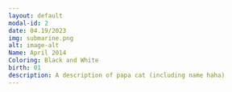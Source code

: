 ```yaml
---
layout: default
modal-id: 2
date: 04.19/2023
img: submarine.png
alt: image-alt
Name: April 2014
Coloring: Black and White
birth: 01
description: A description of papa cat (including name haha)
---
```

